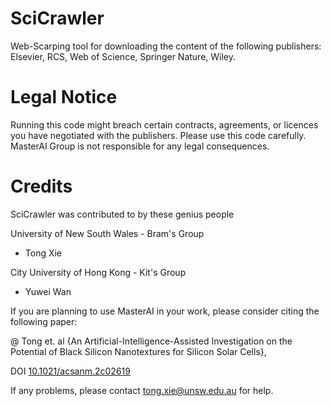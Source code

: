 # SciCrawler
Web-Scarping tool for downloading the content of the following publishers: Elsevier, RCS, Web of Science, Springer Nature, Wiley.

# Legal Notice
Running this code might breach certain contracts, agreements, or licences you have negotiated with the publishers. Please use this code carefully. MasterAI Group is not responsible for any legal consequences.

# Credits

SciCrawler was contributed to by these genius people 

University of New South Wales - Bram's Group

- Tong Xie

City University of Hong Kong - Kit's Group

- Yuwei Wan

If you are planning to use MasterAI in your work, please consider citing the following paper:

@ Tong et. al {An Artificial-Intelligence-Assisted Investigation on the Potential of Black Silicon Nanotextures for Silicon Solar Cells}, 

DOI [10.1021/acsanm.2c02619](https://pubs.acs.org/doi/full/10.1021/acsanm.2c02619)

If any problems, please contact tong.xie@unsw.edu.au for help.
